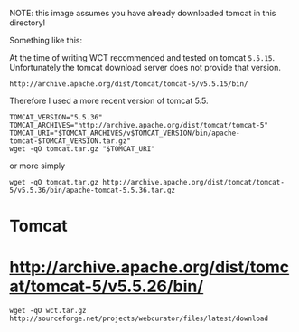 
NOTE: this image assumes you have already downloaded tomcat in this directory!

Something like this:


At the time of writing WCT recommended and tested on tomcat `5.5.15`. 
Unfortunately the tomcat download server does not provide that version. 

```
http://archive.apache.org/dist/tomcat/tomcat-5/v5.5.15/bin/
```

Therefore I used a more recent version of tomcat 5.5.

```shell
TOMCAT_VERSION="5.5.36"
TOMCAT_ARCHIVES="http://archive.apache.org/dist/tomcat/tomcat-5"
TOMCAT_URI="$TOMCAT_ARCHIVES/v$TOMCAT_VERSION/bin/apache-tomcat-$TOMCAT_VERSION.tar.gz"
wget -qO tomcat.tar.gz "$TOMCAT_URI"

```

or more simply

```shell
wget -qO tomcat.tar.gz http://archive.apache.org/dist/tomcat/tomcat-5/v5.5.36/bin/apache-tomcat-5.5.36.tar.gz
```








# 
# Tomcat 
# http://archive.apache.org/dist/tomcat/tomcat-5/v5.5.26/bin/


`wget -qO wct.tar.gz  http://sourceforge.net/projects/webcurator/files/latest/download`


